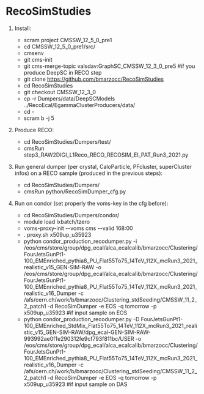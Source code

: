 # RecoSimStudies

1) Install:

    * scram project CMSSW_12_5_0_pre1
    * cd CMSSW_12_5_0_pre1/src/
    * cmsenv
    * git cms-init
    * git cms-merge-topic valsdav:GraphSC_CMSSW_12_3_0_pre5 #if you produce DeepSC in RECO step
    * git clone https://github.com/bmarzocc/RecoSimStudies
    * cd RecoSimStudies
    * git checkout CMSSW_12_3_0
    * cp -r Dumpers/data/DeepSCModels ../RecoEcal/EgammaClusterProducers/data/
    * cd -
    * scram b -j 5

2) Produce RECO:

    * cd RecoSimStudies/Dumpers/test/
    * cmsRun step3_RAW2DIGI_L1Reco_RECO_RECOSIM_EI_PAT_Run3_2021.py

3) Run general dumper (per crystal, CaloParticle, PFcluster, superCluster infos) on a RECO sample (produced in the previous steps):
    
    * cd RecoSimStudies/Dumpers/
    * cmsRun python/RecoSimDumper_cfg.py

4) Run on condor (set properly the voms-key in the cfg before):

    * cd RecoSimStudies/Dumpers/condor/
    * module load lxbatch/tzero
    * voms-proxy-init --voms cms --valid 168:00
    * . proxy.sh x509up_u35923
    * python condor_production_recodumper.py -i /eos/cms/store/group/dpg_ecal/alca_ecalcalib/bmarzocc/Clustering/FourJetsGunPt1-100_EMEnriched_pythia8_PU_Flat55To75_14TeV_112X_mcRun3_2021_realistic_v15_GEN-SIM-RAW -o /eos/cms/store/group/dpg_ecal/alca_ecalcalib/bmarzocc/Clustering/FourJetsGunPt1-100_EMEnriched_pythia8_PU_Flat55To75_14TeV_112X_mcRun3_2021_realistic_v16_Dumper -c /afs/cern.ch/work/b/bmarzocc/Clustering_stdSeeding/CMSSW_11_2_2_patch1 -d RecoSimDumper -e EOS -q tomorrow -p x509up_u35923 #if input sample on EOS
    * python condor_production_recodumper.py -D FourJetsGunPt1-100_EMEnriched_StdMix_Flat55To75_14TeV_112X_mcRun3_2021_realistic_v15_GEN-SIM-RAW/dpg_ecal-GEN-SIM-RAW-993992ae0f1e290312fe9cf793f811bc/USER -o /eos/cms/store/group/dpg_ecal/alca_ecalcalib/bmarzocc/Clustering/FourJetsGunPt1-100_EMEnriched_pythia8_PU_Flat55To75_14TeV_112X_mcRun3_2021_realistic_v16_Dumper -c /afs/cern.ch/work/b/bmarzocc/Clustering_stdSeeding/CMSSW_11_2_2_patch1 -d RecoSimDumper -e EOS -q tomorrow -p x509up_u35923 #if input sample on DAS 


